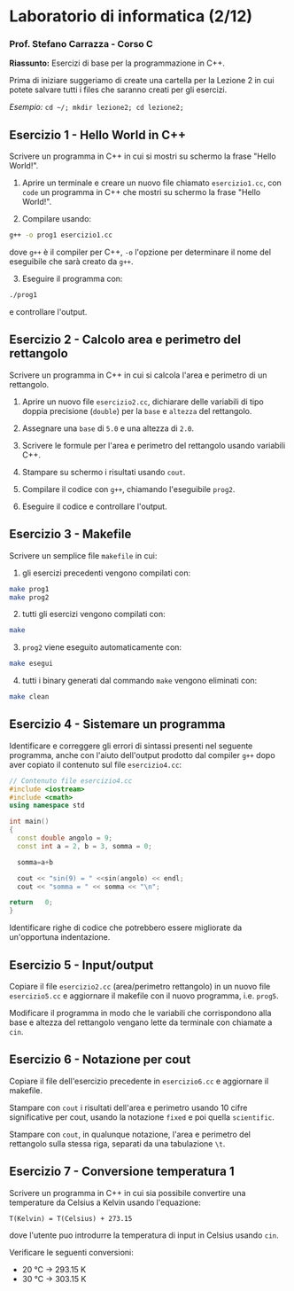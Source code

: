 # Laboratorio di informatica (2/12)
### Prof. Stefano Carrazza - Corso C

**Riassunto:** Esercizi di base per la programmazione in C++.

Prima di iniziare suggeriamo di create una cartella per la Lezione 2 in cui potete
salvare tutti i files che saranno creati per gli esercizi.

*Esempio:* `cd ~/; mkdir lezione2; cd lezione2;`

## Esercizio 1 - Hello World in C++

Scrivere un programma in C++ in cui si mostri su schermo la frase "Hello World!".

1. Aprire un terminale e creare un nuovo file chiamato `esercizio1.cc`, con
`code` un programma in C++ che mostri su schermo la frase "Hello World!".

2. Compilare usando:
```bash
g++ -o prog1 esercizio1.cc
```
dove `g++` è il compiler per C++, `-o` l'opzione per determinare il nome del
eseguibile che sarà creato da `g++`.

3. Eseguire il programma con:
```bash
./prog1
```
e controllare l'output.

## Esercizio 2 - Calcolo area e perimetro del rettangolo

Scrivere un programma in C++ in cui si calcola l'area e perimetro di un rettangolo.

1. Aprire un nuovo file `esercizio2.cc`, dichiarare delle variabili di tipo doppia precisione (`double`) per la `base` e `altezza` del rettangolo.

2. Assegnare una `base` di `5.0` e una altezza di `2.0`.

3. Scrivere le formule per l'area e perimetro del rettangolo usando variabili C++.

4. Stampare su schermo i risultati usando `cout`.

5. Compilare il codice con `g++`, chiamando l'eseguibile `prog2`.

6. Eseguire il codice e controllare l'output.

## Esercizio 3 - Makefile

Scrivere un semplice file `makefile` in cui:

1. gli esercizi precedenti vengono compilati con:
```bash
make prog1
make prog2
```

2. tutti gli esercizi vengono compilati con:
```bash
make
```

3. `prog2` viene eseguito automaticamente con:
```bash
make esegui
```

4. tutti i binary generati dal commando `make` vengono eliminati con:
```bash
make clean
```

## Esercizio 4 - Sistemare un programma

Identificare e correggere gli errori di sintassi presenti nel seguente programma,
anche con l'aiuto dell'output prodotto dal compiler `g++` dopo aver copiato il
contenuto sul file `esercizio4.cc`:
```c++
// Contenuto file esercizio4.cc
#include <iostream>
#include <cmath>
using namespace std

int main()
{
  const double angolo = 9;
  const int a = 2, b = 3, somma = 0;

  somma=a+b

  cout << "sin(9) = " <<sin(angolo) << endl;
  cout << "somma = " << somma << "\n";

return   0;
}
```
Identificare righe di codice che potrebbero essere migliorate da un'opportuna
indentazione.

## Esercizio 5 - Input/output

Copiare il file `esercizio2.cc` (area/perimetro rettangolo) in un nuovo file `esercizio5.cc` e aggiornare il makefile con il nuovo programma, i.e. `prog5`.

Modificare il programma in modo che le variabili che corrispondono alla base
e altezza del rettangolo vengano lette da terminale con chiamate a `cin`.

## Esercizio 6 - Notazione per cout

Copiare il file dell'esercizio precedente in `esercizio6.cc` e aggiornare il makefile.

Stampare con `cout` i risultati dell'area e perimetro usando 10 cifre significative per cout, usando la notazione `fixed` e poi quella `scientific`.

Stampare con `cout`, in qualunque notazione, l'area e perimetro del rettangolo
sulla stessa riga, separati da una tabulazione `\t`.

## Esercizio 7 - Conversione temperatura 1

Scrivere un programma in C++ in cui sia possibile convertire una temperature da
Celsius a Kelvin usando l'equazione:
```
T(Kelvin) = T(Celsius) + 273.15
```
dove l'utente puo introdurre la temperatura di input in Celsius usando `cin`.

Verificare le seguenti conversioni:
- 20 °C -> 293.15 K
- 30 °C -> 303.15 K

